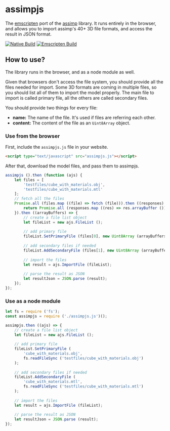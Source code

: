 # assimpjs

The [emscripten](https://emscripten.org) port of the [assimp](https://github.com/assimp/assimp) library. It runs entirely in the browser, and allows you to import assimp's 40+ 3D file formats, and access the result in JSON format.

[![Native Build](https://github.com/kovacsv/assimpjs/actions/workflows/native_build.yml/badge.svg)](https://github.com/kovacsv/assimpjs/actions/workflows/native_build.yml)
[![Emscripten Build](https://github.com/kovacsv/assimpjs/actions/workflows/emscripten_build.yml/badge.svg)](https://github.com/kovacsv/assimpjs/actions/workflows/emscripten_build.yml)

## How to use?

The library runs in the browser, and as a node module as well.

Given that browsers don't access the file system, you should provide all the files needed for import. Some 3D formats are coming in multiple files, so you should list all of them to import the model properly. The main file to import is called primary file, all the others are called secondary files.

You should provide two things for every file:
- **name:** The name of the file. It's used if files are referring each other.
- **content:** The content of the file as an `Uint8Array` object.

### Use from the browser

First, include the `assimpjs.js` file in your website.

```html
<script type="text/javascript" src="assimpjs.js"></script>
```

After that, download the model files, and pass them to assimpjs.

```js
assimpjs ().then (function (ajs) {
    let files = [
        'testfiles/cube_with_materials.obj',
        'testfiles/cube_with_materials.mtl'
    ];
    // fetch all the files
    Promise.all (files.map ((file) => fetch (file))).then ((responses) => {
        return Promise.all (responses.map ((res) => res.arrayBuffer ()));
    }).then ((arrayBuffers) => {
        // create a file list object
        let fileList = new ajs.FileList ();
        
        // add primary file
        fileList.SetPrimaryFile (files[0], new Uint8Array (arrayBuffers[0]));
        
        // add secondary files if needed
        fileList.AddSecondaryFile (files[1], new Uint8Array (arrayBuffers[1]));
        
        // import the files
        let result = ajs.ImportFile (fileList);
        
        // parse the result as JSON
        let resultJson = JSON.parse (result);
    });
});
```

### Use as a node module

```js
let fs = require ('fs');
const assimpjs = require ('./assimpjs.js')();

assimpjs.then ((ajs) => {
    // create a file list object
    let fileList = new ajs.FileList ();
    
    // add primary file
    fileList.SetPrimaryFile (
        'cube_with_materials.obj',
        fs.readFileSync ('testfiles/cube_with_materials.obj')
    );
    
    // add secondary files if needed
    fileList.AddSecondaryFile (
        'cube_with_materials.mtl',
        fs.readFileSync ('testfiles/cube_with_materials.mtl')
    );
    
    // import the files
    let result = ajs.ImportFile (fileList);
    
    // parse the result as JSON
    let resultJson = JSON.parse (result);
});
```
